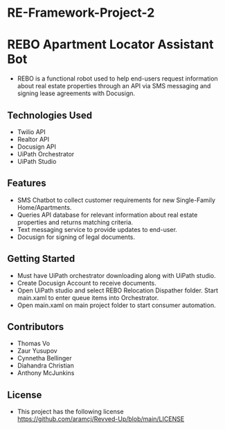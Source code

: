 # RE-Framework-Project-2

# REBO Apartment Locator Assistant Bot
- REBO is a functional robot used to help end-users request information about real estate properties through an API via SMS messaging and signing lease agreements with Docusign.

## Technologies Used
- Twilio API
- Realtor API
- Docusign API
- UiPath Orchestrator
- UiPath Studio

## Features
- SMS Chatbot to collect customer requirements for new Single-Family Home/Apartments.
- Queries API database for relevant information about real estate properties and returns matching criteria.
- Text messaging service to provide updates to end-user.
- Docusign for signing of legal documents.

## Getting Started
- Must have UiPath orchestrator downloading along with UiPath studio.
- Create Docusign Account to receive documents.
- Open UiPath studio and select REBO Relocation Dispather folder.  Start main.xaml to enter queue items into Orchestrator.
- Open main.xaml on main project folder to start consumer automation.

## Contributors
- Thomas Vo
- Zaur Yusupov
- Cynnetha Bellinger
- Diahandra Christian
- Anthony McJunkins

## License
- This project has the following license https://github.com/aramcj/Revved-Up/blob/main/LICENSE
